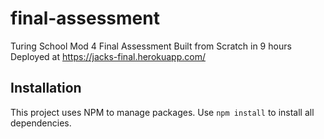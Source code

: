 # final-assessment
Turing School Mod 4 Final Assessment
Built from Scratch in 9 hours
Deployed at https://jacks-final.herokuapp.com/

## Installation

This project uses NPM to manage packages. Use ```npm install``` to install all dependencies.



